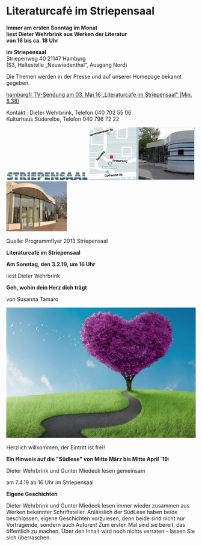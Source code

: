 # Literaturcafé im Striepensaal

**Immer am ersten Sonntag im Monat  
liest Dieter Wehrbrink aus Werken der Literatur  
von 16 bis ca. 18 Uhr**

**im Striepensaal**  
Striepenweg 40 21147 Hamburg  
(S3, Haltestelle „Neuwiedenthal“, Ausgang Nord)

Die Themen werden in der Presse und auf unserer Homepage bekannt
gegeben.

[hamburg1: TV-Sendung am 03. Mai 16 „Literaturcafe im Striepensaal“
(Min.
8.38)](http://www.hamburg1.de/sendungen/18/4575/Gymnasium_Finkenwerder_zeigt_Courage_Literaturcafe_im_Striepensaal.html)


Kontakt
:   Dieter Wehrbrink, Telefon 040 702 55 06  
    Kulturhaus Süderelbe, Telefon 040 796 72 22

![](/img/wsb_217x24_Logo_Striepensaal+geschnitten.JPG)
![](/img/wsb_280x141_Striepensaal+WEB.jpg)
![](/img/wsb_161x133_Striepensaal+II+WEB.jpg)

Quelle: Programmflyer 2013 Striepensaal

**Literaturcafé im Striepensaal**

**Am Sonntag, den 3.2.19, um 16 Uhr**

liest Dieter Wehrbrink 

**Geh, wohin dein Herz dich trägt**

von Susanna Tamaro


![](/img/Herz.jpg)

Herzlich willkommen, der Eintritt ist frei!


**Ein Hinweis auf die "Südlese" von Mitte März bis Mitte April ´19:**

Dieter Wehrbrink und Gunter Miedeck lesen gemeinsam 

am 7.4.19 ab 16 Uhr im Striepensaal

**Eigene Geschichten**

Dieter Wehrbrink und Gunter Miedeck lesen immer wieder zusammen
aus Werken bekannter Schriftsteller.
Anlässlich der SüdLese haben beide beschlossen, eigene Geschichten vorzulesen, 
denn beide sind nicht nur Vortragende, sondern auch Autoren!
Zum ersten Mal sind sie bereit, das öffentlich zu machen. 
Über den Inhalt wird noch nichts verraten - lassen Sie sich überraschen.








